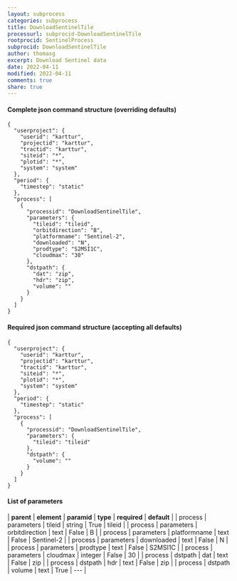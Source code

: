 ```yaml
---
layout: subprocess
categories: subprocess
title: DownloadSentinelTile
processurl: subprocid-DownloadSentinelTile
rootprocid: SentinelProcess
subprocid: DownloadSentinelTile
author: thomasg
excerpt: Download Sentinel data
date: 2022-04-11
modified: 2022-04-11
comments: true
share: true
---
```


#### Complete json command structure (overriding defaults)
```
{
  "userproject": {
    "userid": "karttur",
    "projectid": "karttur",
    "tractid": "karttur",
    "siteid": "*",
    "plotid": "*",
    "system": "system"
  },
  "period": {
    "timestep": "static"
  },
  "process": [
    {
      "processid": "DownloadSentinelTile",
      "parameters": {
        "tileid": "tileid",
        "orbitdirection": "B",
        "platformname": "Sentinel-2",
        "downloaded": "N",
        "prodtype": "S2MSI1C",
        "cloudmax": "30"
      },
      "dstpath": {
        "dat": "zip",
        "hdr": "zip",
        "volume": ""
      }
    }
  ]
}
```
#### Required json command structure (accepting all defaults)
```
{
  "userproject": {
    "userid": "karttur",
    "projectid": "karttur",
    "tractid": "karttur",
    "siteid": "*",
    "plotid": "*",
    "system": "system"
  },
  "period": {
    "timestep": "static"
  },
  "process": [
    {
      "processid": "DownloadSentinelTile",
      "parameters": {
        "tileid": "tileid"
      },
      "dstpath": {
        "volume": ""
      }
    }
  ]
}
```
#### List of parameters

| **parent** | **element** | **paramid** | **type** | **required** | **default** |
| process | parameters | tileid | string | True | tileid |
| process | parameters | orbitdirection | text | False | B |
| process | parameters | platformname | text | False | Sentinel-2 |
| process | parameters | downloaded | text | False | N |
| process | parameters | prodtype | text | False | S2MSI1C |
| process | parameters | cloudmax | integer | False | 30 |
| process | dstpath | dat | text | False | zip |
| process | dstpath | hdr | text | False | zip |
| process | dstpath | volume | text | True | --- |
